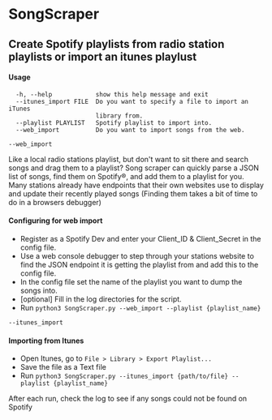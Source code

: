 # SongScraper

## Create Spotify playlists from radio station playlists or import an itunes playlust

#### Usage
```
  -h, --help            show this help message and exit
  --itunes_import FILE  Do you want to specify a file to import an iTunes
                        library from.
  --playlist PLAYLIST   Spotify playlist to import into.
  --web_import          Do you want to import songs from the web.

```


```--web_import```

Like a local radio stations playlist, but don't want to sit there and search songs and drag them to a playlist? Song scraper can quickly parse a JSON list of songs, find them on Spotify®, and add them to a playlist for you. Many stations already have endpoints that their own websites use to display and update their recently played songs (Finding them takes a bit of time to do in a browsers debugger)

#### Configuring for web import
* Register as a Spotify Dev and enter your Client_ID & Client_Secret in the config file.
* Use a web console debugger to step through your stations website to find the JSON endpoint it is getting the playlist from and add this to the config file.
* In the config file set the name of the playlist you want to dump the songs into.
* [optional] Fill in the log directories for the script.
* Run ```python3 SongScraper.py --web_import --playlist {playlist_name}```


```--itunes_import```
#### Importing from Itunes
* Open Itunes, go to ```File > Library > Export Playlist...```
* Save the file as a Text file
* Run ```python3 SongScraper.py --itunes_import {path/to/file} --playlist {playlist_name}```

After each run, check the log to see if any songs could not be found on Spotify
